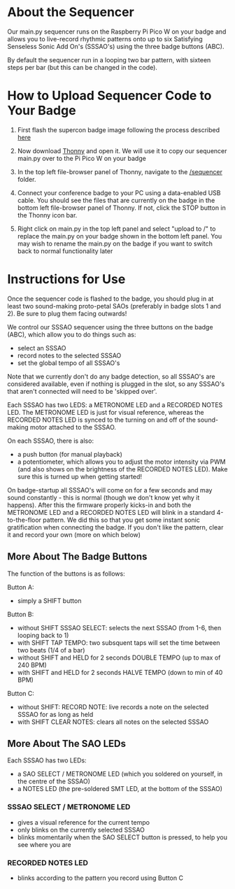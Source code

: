 # About the Sequencer

Our main.py sequencer runs on the Raspberry Pi Pico W on your badge and allows you to live-record rhythmic patterns onto up to six Satisfying Senseless Sonic Add On's (SSSAO's) using the three badge buttons (ABC).

By default the sequencer run in a looping two bar pattern, with sixteen steps per bar (but this can be changed in the code).

# How to Upload Sequencer Code to Your Badge

1. First flash the supercon badge image following the process described [here](./tree/main/badge_firmware)

2. Now download [Thonny](https://thonny.org/) and open it. We will use it to copy our sequencer main.py over to the Pi Pico W on your badge

3. In the top left file-browser panel of Thonny, navigate to the [/sequencer](./tree/main/badge_sequencer) folder.

4. Connect your conference badge to your PC using a data-enabled USB cable. You should see the files that are currently on the badge in the bottom left file-browser panel of Thonny. If not, click the STOP button in the Thonny icon bar. 

5. Right click on main.py in the top left panel and select "upload to /" to replace the main.py on your badge shown in the bottom left panel. You may wish to rename the main.py on the badge if you want to switch back to normal functionality later

# Instructions for Use

Once the sequencer code is flashed to the badge, you should plug in at least two sound-making proto-petal SAOs (preferably in badge slots 1 and 2). Be sure to plug them facing outwards!

We control our SSSAO sequencer using the three buttons on the badge (ABC), which allow you to do things such as: 
- select an SSSAO
- record notes to the selected SSSAO
- set the global tempo of all SSSAO's

Note that we currently don't do any badge detection, so all SSSAO's are considered available, even if nothing is plugged in the slot, so any SSSAO's that aren't connected will need to be 'skipped over'.

Each SSSAO has two LEDS: a METRONOME LED and a RECORDED NOTES LED. The METRONOME LED is just for visual reference, whereas the RECORDED NOTES LED is synced to the turning on and off of the sound-making motor attached to the SSSAO. 

On each SSSAO, there is also:
- a push button (for manual playback)
- a potentiometer, which allows you to adjust the motor intensity via PWM (and also shows on the brightness of the RECORDED NOTES LED). Make sure this is turned up when getting started!

On badge-startup all SSSAO's will come on for a few seconds and may sound constantly - this is normal (though we don't know yet why it happens). After this the firmware properly kicks-in and both the METRONOME LED and a RECORDED NOTES LED will blink in a standard 4-to-the-floor pattern. We did this so that you get some instant sonic gratification when connecting the badge. If you don't like the pattern, clear it and record your own (more on which below)

## More About The Badge Buttons

The function of the buttons is as follows:

Button A:
- simply a SHIFT button

Button B:
- without SHIFT								SSSAO SELECT: selects the next SSSAO (from 1-6, then looping back to 1)
- with SHIFT 								TAP TEMPO: two subsquent taps will set the time between two beats (1/4 of a bar)
- without SHIFT and HELD for 2 seconds		DOUBLE TEMPO (up to max of 240 BPM)
- with SHIFT and HELD for 2 seconds			HALVE TEMPO (down to min of 40 BPM)

Button C:
- without SHIFT:							RECORD NOTE: live records a note on the selected SSSAO for as long as held
- with SHIFT								CLEAR NOTES: clears all notes on the selected SSSAO

## More About The SAO LEDs

Each SSSAO has two LEDs:
- a SAO SELECT / METRONOME LED (which you soldered on yourself, in the centre of the SSSAO)
- a NOTES LED (the pre-soldered SMT LED, at the bottom of the SSSAO)

### SSSAO SELECT / METRONOME LED

- gives a visual reference for the current tempo
- only blinks on the currently selected SSSAO
- blinks momentarily when the SAO SELECT button is pressed, to help you see where you are

### RECORDED NOTES LED

- blinks according to the pattern you record using Button C
